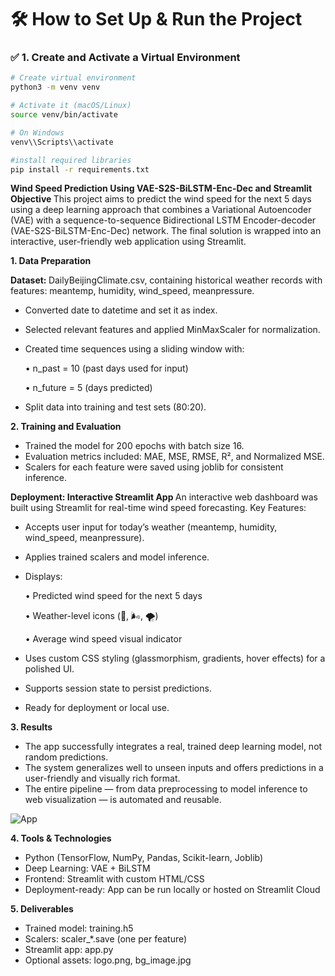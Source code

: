 # 🛠️ How to Set Up & Run the Project

### ✅ 1. Create and Activate a Virtual Environment

```bash
# Create virtual environment
python3 -m venv venv

# Activate it (macOS/Linux)
source venv/bin/activate

# On Windows
venv\\Scripts\\activate

#install required libraries
pip install -r requirements.txt
```

<B> Wind Speed Prediction Using VAE-S2S-BiLSTM-Enc-Dec and Streamlit </B>
<B> Objective </B>
This project aims to predict the wind speed for the next 5 days using a deep learning approach that combines a Variational Autoencoder (VAE) with a sequence-to-sequence Bidirectional LSTM  Encoder-decoder (VAE-S2S-BiLSTM-Enc-Dec) network. The final solution is wrapped into an interactive, user-friendly web application using Streamlit.

<B>1. Data Preparation </B>

<B> Dataset: </B> DailyBeijingClimate.csv, containing historical weather records with features: meantemp, humidity, wind_speed, meanpressure.
- Converted date to datetime and set it as index.
- Selected relevant features and applied MinMaxScaler for normalization.
- Created time sequences using a sliding window with:
  
  • n_past = 10 (past days used for input)
  
  • n_future = 5 (days predicted)
  
- Split data into training and test sets (80:20).

<B> 2. Training and Evaluation </B>

- Trained the model for 200 epochs with batch size 16.
- Evaluation metrics included: MAE, MSE, RMSE, R², and Normalized MSE.
- Scalers for each feature were saved using joblib for consistent inference.

<B>  Deployment: Interactive Streamlit App </B>
An interactive web dashboard was built using Streamlit for real-time wind speed forecasting.
Key Features:
- Accepts user input for today’s weather (meantemp, humidity, wind_speed, meanpressure).
- Applies trained scalers and model inference.
- Displays:
  
  • Predicted wind speed for the next 5 days
  
  • Weather-level icons (🍃, 🌬️, 🌪️)
  
  • Average wind speed visual indicator
  
- Uses custom CSS styling (glassmorphism, gradients, hover effects) for a polished UI.
- Supports session state to persist predictions.
- Ready for deployment or local use.
  
<B>  3. Results </B>  
- The app successfully integrates a real, trained deep learning model, not random predictions.
- The system generalizes well to unseen inputs and offers predictions in a user-friendly and visually rich format.
- The entire pipeline — from data preprocessing to model inference to web visualization — is automated and reusable.

![App](https://github.com/user-attachments/assets/1c94bfb3-b376-4b7f-b698-0045ccf3f0ac)

<B> 4. Tools & Technologies </B>  
- Python (TensorFlow, NumPy, Pandas, Scikit-learn, Joblib)
- Deep Learning: VAE + BiLSTM
- Frontend: Streamlit with custom HTML/CSS
- Deployment-ready: App can be run locally or hosted on Streamlit Cloud
  
<B>  5. Deliverables </B>  
- Trained model: training.h5
- Scalers: scaler_*.save (one per feature)
- Streamlit app: app.py
- Optional assets: logo.png, bg_image.jpg
